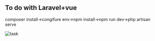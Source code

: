 ## To do with Laravel+vue

composer install->congifure env->npm install->npm run dev->php artisan serve

![task](https://user-images.githubusercontent.com/38542995/47260670-37379900-d4c0-11e8-8945-2b27c9f1621d.gif)
